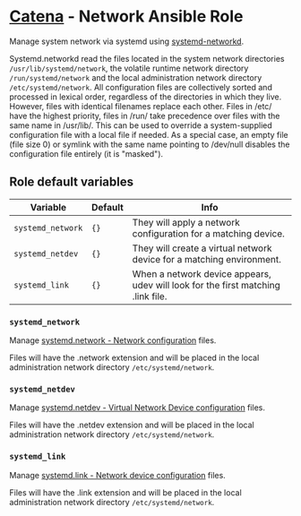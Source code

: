 # [Catena](https://github.com/alysoid/catena) - Network Ansible Role

Manage system network via systemd using [systemd-networkd](https://man.archlinux.org/man/systemd-networkd.8.en).

Systemd.networkd read the files located in the system network directories `/usr/lib/systemd/network`, the volatile runtime network directory `/run/systemd/network` and the local administration network directory `/etc/systemd/network`. All configuration files are collectively sorted and processed in lexical order, regardless of the directories in which they live. However, files with identical filenames replace each other. Files in /etc/ have the highest priority, files in /run/ take precedence over files with the same name in /usr/lib/. This can be used to override a system-supplied configuration file with a local file if needed. As a special case, an empty file (file size 0) or symlink with the same name pointing to /dev/null disables the configuration file entirely (it is "masked").

## Role default variables

| Variable          | Default | Info
| ----------------- | ------- | ------------------
| `systemd_network` | `{}`    | They will apply a network configuration for a matching device.
| `systemd_netdev`  | `{}`    | They will create a virtual network device for a matching environment.
| `systemd_link`    | `{}`    | When a network device appears, udev will look for the first matching .link file.


### `systemd_network`

Manage [systemd.network - Network configuration](https://man.archlinux.org/man/systemd.network.5) files.

Files will have the .network extension and will be placed in the local administration network directory `/etc/systemd/network`. 

### `systemd_netdev`

Manage [systemd.netdev - Virtual Network Device configuration](https://man.archlinux.org/man/systemd.netdev.5) files.

Files will have the .netdev extension and will be placed in the local administration network directory `/etc/systemd/network`.

### `systemd_link`

Manage [systemd.link - Network device configuration](https://man.archlinux.org/man/systemd.link.5) files.

Files will have the .link extension and will be placed in the local administration network directory `/etc/systemd/network`.
